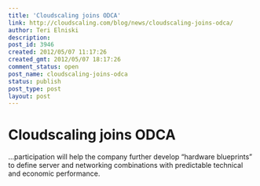 ```yaml
---
title: 'Cloudscaling joins ODCA'
link: http://cloudscaling.com/blog/news/cloudscaling-joins-odca/
author: Teri Elniski
description: 
post_id: 3946
created: 2012/05/07 11:17:26
created_gmt: 2012/05/07 18:17:26
comment_status: open
post_name: cloudscaling-joins-odca
status: publish
post_type: post
layout: post
---
```


# Cloudscaling joins ODCA

...participation will help the company further develop “hardware blueprints” to define server and networking combinations with predictable technical and economic performance.